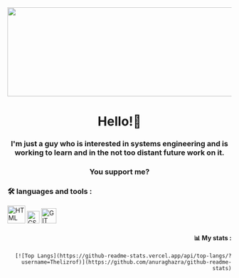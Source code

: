 <div id="header" align="center">
  <img src="https://media.giphy.com/media/xUPGGDNsLvqsBOhuU0/giphy.gif" width="800" height="200">
    <h1 align="center">Hello!👋</h1>
    <h3 align="center">I'm just a guy who is interested in systems engineering and is working to learn and in the not too distant future work on it.</h3>
    <h3 align="center">You support me?</h3>
</div>
<div align="left">
  <h3>🛠 languages and tools :</h3>
    <img src="https://upload.wikimedia.org/wikipedia/commons/6/61/HTML5_logo_and_wordmark.svg" title="HTML" alt="HTML" width="40"
         heigth="40">
    <img src="https://upload.wikimedia.org/wikipedia/commons/d/d5/CSS3_logo_and_wordmark.svg" title="CSS" alt="CSS" width="28"
         heigth="28">
  <img src="https://upload.wikimedia.org/wikipedia/commons/3/3f/Git_icon.svg" title="GIT" alt="GIT" width="34"
         heigth="34">
</div>
<div align="right">
  <h4>📊 My stats :</h4>
  
  
    [![Top Langs](https://github-readme-stats.vercel.app/api/top-langs/?username=Thelizrof)](https://github.com/anuraghazra/github-readme-stats)
  
</div>
